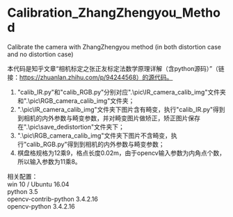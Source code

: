 # Calibration_ZhangZhengyou_Method
Calibrate the camera with ZhangZhengyou method (in both distortion case and no distortion case)

本代码是知乎文章“相机标定之张正友标定法数学原理详解（含python源码）”（链接：https://zhuanlan.zhihu.com/p/94244568）的源代码。
1. "calib_IR.py"和"calib_RGB.py"分别对应".\pic\IR_camera_calib_img"文件夹和".\pic\RGB_camera_calib_img"文件夹；
2. ".\pic\IR_camera_calib_img"文件夹下图片含有畸变，执行"calib_IR.py"得到到相机的内外参数与畸变参数，并对畸变图片做矫正，矫正图片保存在".\pic\save_dedistortion"文件夹下；
3. ".\pic\RGB_camera_calib_img"文件夹下图片不含畸变，执行"calib_RGB.py"得到到相机的内外参数与畸变参数；
4. 棋盘格规格为12乘9，格点长度0.02m，由于opencv输入参数为内角点个数，所以输入参数为11乘8。

  相关配置：   
  win 10 / Ubuntu 16.04   
  python 3.5    
  opencv-contrib-python 3.4.2.16    
  opencv-python 3.4.2.16    

